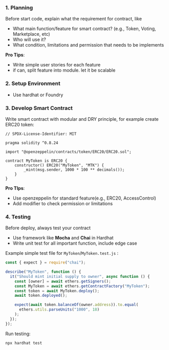### 1. Planning
Before start code, explain what the requirement for contract, like
- What main function/feature for smart contract? (e.g., Token, Voting, Marketplace, etc)
- Who will use it?
- What condition, limitations and permission that needs to be implements

**Pro Tips**:
- Write simple user stories for each feature
- if can, split feature into module. let it be scalable

### 2. Setup Environment
- Use hardhat or Foundry

### 3. Develop Smart Contract
Write smart contract with modular and DRY principle, for example create ERC20 token:
```solidity
// SPDX-License-Identifier: MIT

pragma solidity ^0.8.24

import "@openzeppelin/contracts/token/ERC20/ERC20.sol";

contract MyToken is ERC20 {
	constructor() ERC20("MyToken", "MTK") {
		_mint(msg.sender, 1000 * 100 ** decimals());
	}
}
```

**Pro TIps**:
- Use openzeppelin for standard feature(e.g., ERC20, AccessControl)
- Add modifier to check permission or limitations

### 4. Testing
Before deploy, always test your contract
- Use framework like **Mocha** and **Chai** in Hardhat
- Write unit test for all important function, include edge case

Example simple test file for `MyToken`/`MyToken.test.js` :
```js
const { expect } = require("chai");

describe("MyToken", function () {
  it("Should mint initial supply to owner", async function () {
    const [owner] = await ethers.getSigners();
    const MyToken = await ethers.getContractFactory("MyToken");
    const token = await MyToken.deploy();
    await token.deployed();

    expect(await token.balanceOf(owner.address)).to.equal(
      ethers.utils.parseUnits("1000", 18)
    );
  });
});
```

Run testing:
```bash
npx hardhat test
```
